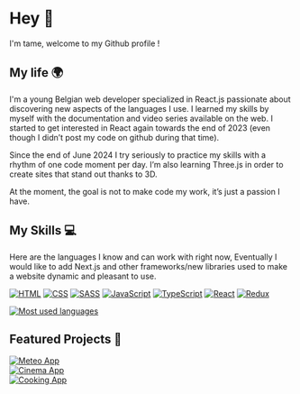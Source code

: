# Hey 👋

I'm tame, welcome to my Github profile !

## My life 🌍

I'm a young Belgian web developer specialized in React.js passionate about discovering new aspects of the languages I use. I learned my skills by myself with the documentation and video series available on the web. I started to get interested in React again towards the end of 2023 (even though I didn’t post my code on github during that time).

Since the end of June 2024 I try seriously to practice my skills with a rhythm of one code moment per day. I’m also learning Three.js in order to create sites that stand out thanks to 3D.

At the moment, the goal is not to make code my work, it’s just a passion I have.

## My Skills 💻

Here are the languages I know and can work with right now, Eventually I would like to add Next.js and other frameworks/new libraries used to make a website dynamic and pleasant to use.

[![HTML](https://img.shields.io/badge/HTML5-E34F26?style=for-the-badge&logo=html5&logoColor=white)](https://github.com/tame84)
[![CSS](https://img.shields.io/badge/CSS3-1572B6?style=for-the-badge&logo=css3&logoColor=white)](https://github.com/tame84)
[![SASS](https://img.shields.io/badge/Sass-CC6699?style=for-the-badge&logo=sass&logoColor=white)](https://github.com/tame84)
[![JavaScript](https://img.shields.io/badge/JavaScript-F7DF1E?style=for-the-badge&logo=javascript&logoColor=black)](https://github.com/tame84)
[![TypeScript](https://img.shields.io/badge/TypeScript-007ACC?style=for-the-badge&logo=typescript&logoColor=white)](https://github.com/tame84)
[![React](https://img.shields.io/badge/React-20232A?style=for-the-badge&logo=react&logoColor=61DAFB)](https://github.com/tame84)
[![Redux](https://img.shields.io/badge/Redux-764ABC?style=for-the-badge&logo=redux&logoColor=white)](https://github.com/tame84)

[![Most used languages](https://github-readme-stats.vercel.app/api/top-langs/?username=tame84&theme=tokyonight&layout=donut)](https://github.com/tame84)

## Featured Projects 🚀

<div>
  <a href="https://github.com/tame84/meteo-app">
    <img src="https://github-readme-stats.vercel.app/api/pin/?username=tame84&repo=meteo-app&theme=tokyonight" alt="Meteo App">
  </a>
  <br />
  <a href="https://github.com/tame84/cinema-app">
    <img src="https://github-readme-stats.vercel.app/api/pin/?username=tame84&repo=cinema-app&theme=tokyonight" alt="Cinema App">
  </a>
  <br />
  <a href="https://github.com/tame84/cooking-app">
    <img src="https://github-readme-stats.vercel.app/api/pin/?username=tame84&repo=cooking-app&theme=tokyonight" alt="Cooking App">
  </a>
</div>

<!---
tame84/tame84 is a ✨ special ✨ repository because its `README.md` (this file) appears on your GitHub profile.
You can click the Preview link to take a look at your changes.
--->
